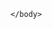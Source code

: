 <html>
	<head>
<script>

  
window.addEventListener("message", (event) => {

if ((event.data.method === "EMBEDDED_MESSAGING_DISPATCH_EVENT_TO_HOST" && event.data.data.eventDetails.conversationEntry && event.data.data.eventDetails.conversationEntry.entryPayload)){
	console.log('Inside if 1');
 	let payload = JSON.parse(event.data.data.eventDetails.conversationEntry.entryPayload);
 	if(payload.abstractMessage && payload.abstractMessage.choices) {

		console.log('Inside if 2');
  		var iframe = document.getElementById("embeddedMessagingFrame");
    		console.log('iframe1: '+iframe);
   		iframe.disabled = true;
     		console.log('isdisable: '+iframe.disabled);
		embeddedservice_bootstrap.userInputDisabled(true);
	}
 	else if(payload.abstractMessage && payload.abstractMessage.choicesResponse){
       		console.log('Inside if 3');
		var iframe = document.getElementById("embeddedMessagingFrame");
  		iframe.contentWindow.postMessage('InputEnable');

    	}
}

});

</script>
	</head>
	<body>
		<script type='text/javascript'>
	function initEmbeddedMessaging() {
		try {
			embeddedservice_bootstrap.settings.language = 'en_US'; // For example, enter 'en' or 'en-US'

			embeddedservice_bootstrap.init(
				'00DRt000009ECCE',
				'Vaijayanti_Test_Deployment',
				'https://haporg--pocagent.sandbox.my.site.com/ESWVaijayantiTestDeploy1744863440015',
				{
					scrt2URL: 'https://haporg--pocagent.sandbox.my.salesforce-scrt.com'
				}
			);
		} catch (err) {
			console.error('Error loading Embedded Messaging: ', err);
		}
	};
</script>
<script type='text/javascript' src='https://haporg--pocagent.sandbox.my.site.com/ESWVaijayantiTestDeploy1744863440015/assets/js/bootstrap.min.js' onload='initEmbeddedMessaging()'></script>


	</body>
</html>
